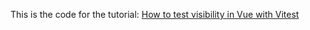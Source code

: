 This is the code for the tutorial:
[How to test visibility in Vue with Vitest](https://runthatline.com/how-to-test-v-show-v-if-with-vitest/)
